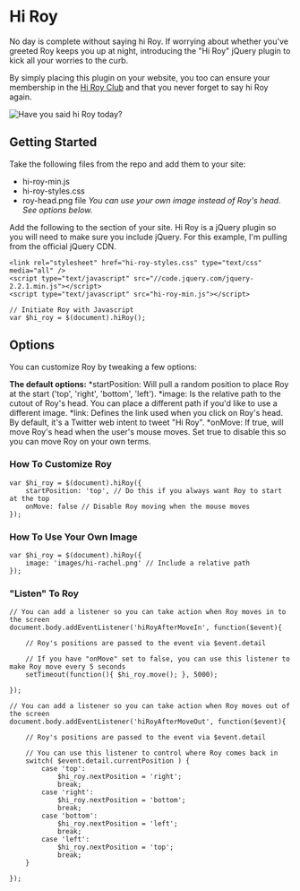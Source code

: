 # Hi Roy

No day is complete without saying hi Roy. If worrying about whether you've greeted Roy keeps you up at night, introducing the "Hi Roy" jQuery plugin to kick all your worries to the curb.

By simply placing this plugin on your website, you too can ensure your membership in the [Hi Roy Club](http://hiroy.club/) and that you never forget to say hi Roy again.

![Have you said hi Roy today?](https://raw.githubusercontent.com/bamadesigner/hi-roy/master/hi-roy-screencast.gif)

## Getting Started

Take the following files from the repo and add them to your site:

* hi-roy-min.js
* hi-roy-styles.css
* roy-head.png file *You can use your own image instead of Roy's head. See options below.*

Add the following to the <head> section of your site. Hi Roy is a jQuery plugin so you will need to make sure you include jQuery. For this example, I'm pulling from the official jQuery CDN.

```
<link rel="stylesheet" href="hi-roy-styles.css" type="text/css" media="all" />
<script type="text/javascript" src="//code.jquery.com/jquery-2.2.1.min.js"></script>
<script type="text/javascript" src="hi-roy-min.js"></script>
```

```
// Initiate Roy with Javascript
var $hi_roy = $(document).hiRoy();
```

## Options

You can customize Roy by tweaking a few options:

**The default options:**
*startPosition: Will pull a random position to place Roy at the start ('top', 'right', 'bottom', 'left').
*image: Is the relative path to the cutout of Roy's head. You can place a different path if you'd like to use a different image.
*link: Defines the link used when you click on Roy's head. By default, it's a Twitter web intent to tweet "Hi Roy".
*onMove: If true, will move Roy's head when the user's mouse moves. Set true to disable this so you can move Roy on your own terms.

### How To Customize Roy

```
var $hi_roy = $(document).hiRoy({
    startPosition: 'top', // Do this if you always want Roy to start at the top
    onMove: false // Disable Roy moving when the mouse moves
});
```

### How To Use Your Own Image

```
var $hi_roy = $(document).hiRoy({
    image: 'images/hi-rachel.png' // Include a relative path
});
```

### "Listen" To Roy

```
// You can add a listener so you can take action when Roy moves in to the screen
document.body.addEventListener('hiRoyAfterMoveIn', function($event){

    // Roy's positions are passed to the event via $event.detail

    // If you have "onMove" set to false, you can use this listener to make Roy move every 5 seconds
    setTimeout(function(){ $hi_roy.move(); }, 5000);

});
```

```
// You can add a listener so you can take action when Roy moves out of the screen
document.body.addEventListener('hiRoyAfterMoveOut', function($event){

    // Roy's positions are passed to the event via $event.detail

    // You can use this listener to control where Roy comes back in
    switch( $event.detail.currentPosition ) {
        case 'top':
            $hi_roy.nextPosition = 'right';
            break;
        case 'right':
            $hi_roy.nextPosition = 'bottom';
            break;
        case 'bottom':
            $hi_roy.nextPosition = 'left';
            break;
        case 'left':
            $hi_roy.nextPosition = 'top';
            break;
    }

});
```